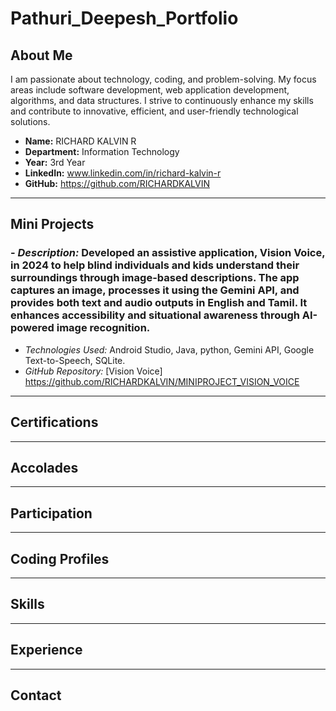 # Pathuri_Deepesh_Portfolio
## About Me
I am passionate about technology, coding, and problem-solving. My focus areas include software development, web application development, algorithms, and data structures. I strive to continuously enhance my skills and contribute to innovative, efficient, and user-friendly technological solutions.

- **Name:** RICHARD KALVIN R
- **Department:** Information Technology
- **Year:** 3rd Year
- **LinkedIn:** www.linkedin.com/in/richard-kalvin-r
- **GitHub:** https://github.com/RICHARDKALVIN

---

## Mini Projects
### - *Description:* Developed an assistive application, Vision Voice, in 2024 to help blind individuals and kids understand their surroundings through image-based descriptions. The app captures an image, processes it using the Gemini API, and provides both text and audio outputs in English and Tamil. It enhances accessibility and situational awareness through AI-powered image recognition.  
- *Technologies Used:* Android Studio, Java, python, Gemini API, Google Text-to-Speech, SQLite. 
- *GitHub Repository:* [Vision Voice] https://github.com/RICHARDKALVIN/MINIPROJECT_VISION_VOICE  

  
---

## Certifications

---

## Accolades


---

## Participation

---

## Coding Profiles


---

## Skills


---

## Experience


---

## Contact

